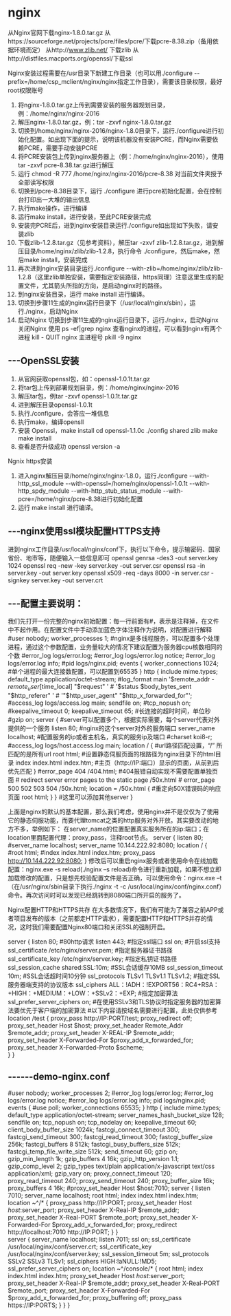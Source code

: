 # nginx
从Nginx官网下载nginx-1.8.0.tar.gz
从https://sourceforge.net/projects/pcre/files/pcre/下载pcre-8.38.zip（备用依据环境而定）
从http://www.zlib.net/ 下载zlib
从http://distfiles.macports.org/openssl/下载ssl

Nginx安装过程需要在/usr目录下新建工作目录（也可以用./configure --prefix=/home/csp_mclient/nginx/nginx指定工作目录），需要该目录权限，最好root权限账号

1.	将nginx-1.8.0.tar.gz上传到需要安装的服务器规划目录，例：/home/nginx/nginx-2016
2.	解压nginx-1.8.0.tar.gz，例：tar -zxvf nginx-1.8.0.tar.gz
3.	切换到/home/nginx/nginx-2016/nginx-1.8.0目录下，运行./configure进行初始化配置。如出现下面的提示，说明该机器没有安装PCRE，而Nginx需要依赖PCRE，需要手动安装PCRE
4.	将PCRE安装包上传到nginx服务器上（例：/home/nginx/nginx-2016），使用tar -zxvf pcre-8.38.tar.gz进行解压
5.	运行 chmod -R 777 /home/nginx/nginx-2016/pcre-8.38 对当前文件夹授予全部读写权限
6.	切换到/pcre-8.38目录下，运行 ./configure 进行pcre初始化配置，会在控制台打印出一大堆的输出信息
7.	执行make操作，进行编译
8.	运行make install，进行安装，至此PCRE安装完成
9.	安装完PCRE后，进到nginx安装目录运行./configure如出现如下失败，请安装zlib
10.	下载zlib-1.2.8.tar.gz（见参考资料），解压tar -zxvf zlib-1.2.8.tar.gz，进到解压目录/home/nginx/zlib/zlib-1.2.8，执行命令 ./configure，然后make，然后make install，安装完成
11.	再次进到nginx安装目录运行./configure --with-zlib=/home/nginx/zlib/zlib-1.2.8（这里zlib单独安装，需要指定安装路径，https同理）注意这里生成的配置文件，尤其箭头所指的方向，是启动nginx时的路径。
12.	到nginx安装目录，运行 make install 进行编译。
13.	切换到步骤11生成的nginx运行目录下（/usr/local/nginx/sbin），运行./nginx，启动Nginx
14.	启动Nginx
切换到步骤11生成的nginx运行目录下，运行./nginx，启动Nginx
关闭Nginx
使用 ps -ef|grep nginx 查看nginx的进程，可以看到nginx有两个进程
kill - QUIT nginx 主进程号
pkill -9 nginx

---OpenSSL安装
---
1.	从官网获取openssl包，如：openssl-1.0.1t.tar.gz
2.	将tar包上传到部署规划目录，例：/home/nginx/nginx-2016
3.	解压tar包，例tar  -zxvf openssl-1.0.1t.tar.gz
4.	进到解压目录openssl-1.0.1t
5.	执行./configure，会答应一堆信息
6.	执行make，编译opensll
7.	安装 Openssl，make install
cd openssl-1.1.0c
./config shared zlib
make
make install
9.	查看是否升级成功
openssl version -a

Ngnix https安装
1.	进入nginx解压目录/home/nginx/nginx-1.8.0，运行./configure --with-http_ssl_module --with-openssl=/home/nginx/openssl-1.0.1t --with-http_spdy_module --with-http_stub_status_module --with-pcre=/home/nginx/pcre-8.38进行初始化配置
2.	运行 make install 进行编译。

---nginx使用ssl模块配置HTTPS支持
---
进到nginx工作目录/usr/local/nginx/conf下，执行以下命令，提示输密码、国家省份、地市等，随便输入一些信息即可
openssl genrsa -des3 -out server.key 1024
openssl req -new -key server.key -out server.csr
openssl rsa -in server.key -out server.key
openssl x509 -req -days 8000 -in server.csr -signkey server.key -out server.crt

---配置主要说明：
---
我们先打开一份完整的nginx初始配置：每一行前面有#，表示是注释掉，在文件中不起作用。在配置文件中手动添加蓝色字体注释作为说明，对配置进行解释
#user  nobody;
worker_processes  1;           #nginx是多线程服务，可以配置多个处理进程，通过这个参数配置，业务量较大的情况下建议配置为服务器cpu核数相同的个数
#error_log  logs/error.log;
#error_log  logs/error.log  notice;
#error_log  logs/error.log  info;
#pid        logs/nginx.pid;
events {
    worker_connections  1024;   #单个进程的最大连接数配置，可以配置到65535
}
http {
    include       mime.types;
    default_type  application/octet-stream;
    #log_format  main  '$remote_addr - $remote_user [$time_local] "$request" '
    #                  '$status $body_bytes_sent "$http_referer" '
    #                  '"$http_user_agent" "$http_x_forwarded_for"';
    #access_log  logs/access.log  main;
    sendfile        on;
    #tcp_nopush     on;
    #keepalive_timeout  0;
    keepalive_timeout  65;       #长连接的超时时间，单位秒
    #gzip  on;
    server {                            #server可以配置多个，根据实际需要，每个server代表对外提供的一个服务
        listen       80;                #nginx的这个server对外的服务端口
        server_name  localhost;         #配置服务的ip或者主机名，真实的服务ip及端口
        #charset koi8-r;
        #access_log  logs/host.access.log  main;
        location / {                    #url路径匹配设置，“/” 所匹配的是所有url
            root   html;               #设置静态伺服页面的根路径为nginx目录下的html目录
            index  index.html index.htm;   #主页（http://IP:端口）显示的页面，从前到后优先匹配
        }
        #error_page  404              /404.html;  #404报错自动实现不需要配置单独页面
        # redirect server error pages to the static page /50x.html
        #
        error_page   500 502 503 504  /50x.html;
        location = /50x.html {       #重定向50X错误码的响应页面
            root   html;
        }
    }
            #这里可以添加其他server
}
 
上面是nginx的默认的基本配置，那么我们考虑，使用nginx并不是仅仅为了使用它的静态伺服功能，而要代理tomcat之类的http服务对外开放。其实要改动的地方不多，举例如下：
在server_name的位置配置真实服务所在的ip:端口；在location里面配置代理：proxy_pass，注释root节点。
    server {
        listen       80;
        #server_name  localhost;
        server_name  10.144.222.92:8080;
        location / {
            #root   html;
            #index  index.html index.htm;
            proxy_pass   http://10.144.222.92:8080;
        }
修改后可以重启nginx服务或者使用命令在线加载配置：nginx.exe -s  reload(./nginx –s reload)命令进行重新加载，如果不想立即加载修改的配置，只是想先校验配置文件是否正确，可以使用命令：nginx.exe –t（在/usr/nginx/sbin目录下执行./nginx -t -c /usr/local/nginx/conf/nginx.conf）命令。再次访问时可以发现已经跳转到8080端口所开启的服务了。

Nginx配置HTTP和HTTPS共存
在大多数情况下，我们有可能为了兼容之前APP或者项目发布的版本（之前都走HTTP请求），需要配置HTTP和HTTPS并存的情况，这时我们需要配置Nginx80端口和关闭SSL的强制开启。

server {
    listen       80; #80http请求
    listen       443;   #指定ssl端口
    ssl on;      #开启ssl支持
    ssl_certificate      /etc/nginx/server.pem;    #指定服务器证书路径
    ssl_certificate_key  /etc/nginx/server.key;    #指定私钥证书路径
    ssl_session_cache    shared:SSL:10m; #SSL会话缓存10MB
    ssl_session_timeout  10m; #SSL会话超时间10分钟
    ssl_protocols TLSv1 TLSv1.1 TLSv1.2;     #指定SSL服务器端支持的协议版本
    ssl_ciphers  ALL：!ADH：!EXPORT56：RC4+RSA：+HIGH：+MEDIUM：+LOW：+SSLv2：+EXP;    #指定加密算法
    ssl_prefer_server_ciphers   on;    #在使用SSLv3和TLS协议时指定服务器的加密算法要优先于客户端的加密算法
    #以下内容请按域名需要进行配置，此处仅供参考
    location /test {
        proxy_pass                 http://IP:PORT/test;
        proxy_redirect              off;
        proxy_set_header            Host $host; 
        proxy_set_header            Remote_Addr $remote_addr; 
        proxy_set_header            X-REAL-IP  $remote_addr; 
        proxy_set_header            X-Forwarded-For $proxy_add_x_forwarded_for;
        proxy_set_header           X-Forwarded-Proto  $scheme;  
    }
}

------demo-nginx.conf
------
#user  nobody;
worker_processes  2;
#error_log  logs/error.log;
#error_log  logs/error.log  notice;
#error_log  logs/error.log  info;
pid        logs/nginx.pid;
events {
    #use poll;
    worker_connections  65535;
}
http {
    include       mime.types;
    default_type  application/octet-stream;
    server_names_hash_bucket_size 128;
    sendfile        on;
    tcp_nopush     on;
    tcp_nodelay    on;
    keepalive_timeout  60;
    client_body_buffer_size 1024k;
    fastcgi_connect_timeout 300;
    fastcgi_send_timeout 300;
    fastcgi_read_timeout 300;
    fastcgi_buffer_size 256k;
    fastcgi_buffers 8 512k;
    fastcgi_busy_buffers_size 512k;
    fastcgi_temp_file_write_size 512k;
    send_timeout 60;
    gzip  on;
    gzip_min_length 1k;
    gzip_buffers 4  16k;
    gzip_http_version 1.1;
    gzip_comp_level 2;
    gzip_types text/plain application/x-javascript text/css application/xml;
    gzip_vary on;
    proxy_connect_timeout 120;
    proxy_read_timeout 240;
    proxy_send_timeout 240;
    proxy_buffer_size 16k; 
    proxy_buffers 4 16k;
    #proxy_set_header Host $host:7010;
    server {
            listen 7010;
            server_name localhost;
            root   html;
            index  index.html index.htm;            
            location ~^/* {
            proxy_pass http://IP:PORT;
            proxy_set_header Host $host:$server_port;
            proxy_set_header X-Real-IP $remote_addr;
            proxy_set_header X-Real-PORT $remote_port;
            proxy_set_header X-Forwarded-For $proxy_add_x_forwarded_for;
            proxy_redirect  http://localhost:7010 http://IP:PORT; 
        }
    }   
    server {
    server_name localhost; 
    listen 7011; 
    ssl on; 
    ssl_certificate /usr/local/nginx/conf/server.crt; 
    ssl_certificate_key /usr/local/nginx/conf/server.key; 
    ssl_session_timeout  5m;
    ssl_protocols  SSLv2 SSLv3 TLSv1;
    ssl_ciphers  HIGH:!aNULL:!MD5;
    ssl_prefer_server_ciphers   on;
    location ~^/console/* {
            root   html;
            index  index.html index.htm;
            proxy_set_header Host $host:$server_port;
            proxy_set_header X-Real-IP $remote_addr;
            proxy_set_header X-Real-PORT $remote_port;
            proxy_set_header X-Forwarded-For $proxy_add_x_forwarded_for;
            proxy_buffering off;
            proxy_pass https://IP:PORTS;
        }
    }
}
